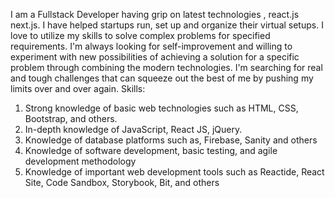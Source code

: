 I am a Fullstack Developer having grip on latest technologies , react.js next.js. I have helped startups run, set up and organize their virtual setups.
I love to utilize my skills to solve complex problems for specified requirements. I'm always looking for self-improvement and willing to experiment with new possibilities of achieving a solution for a specific problem through combining the modern technologies. 
I'm searching for real and tough challenges that can squeeze out the best of me by pushing my limits over and over again.
Skills:
1) Strong knowledge of basic web technologies such as HTML, CSS, Bootstrap, and others.
2) In-depth knowledge of JavaScript, React JS, jQuery.
3) Knowledge of database platforms such as, Firebase, Sanity and others
4) Knowledge of software development, basic testing, and agile development methodology
5) Knowledge of important web development tools such as Reactide, React Site, Code Sandbox, Storybook, Bit,
and others

<!---
LaeeqtheDev/LaeeqtheDev is a ✨ special ✨ repository because its `README.md` (this file) appears on your GitHub profile.
You can click the Preview link to take a look at your changes.
--->
